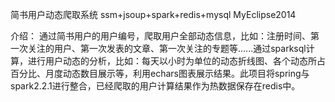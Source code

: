 简书用户动态爬取系统
ssm+jsoup+spark+redis+mysql
MyEclipse2014

介绍：
通过简书用户的用户编号，爬取用户全部动态信息，比如：注册时间、第一次关注的用户、第一次发表的文章、第一次关注的专题等......通过sparksql计算，进行用户动态的分析，比如：每天以小时为单位的动态折线图、各个动态所占百分比、月度动态数目展示等，利用echars图表展示结果。此项目将spring与spark2.2.1进行整合，已经爬取的用户计算结果作为热数据保存在redis中。

